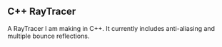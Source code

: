 C++ RayTracer
-------------

A RayTracer I am making in C++. It currently includes anti-aliasing and multiple bounce reflections.
